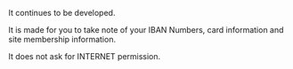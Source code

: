 It continues to be developed.

It is made for you to take note of your IBAN Numbers, card information and site membership information.

It does not ask for INTERNET permission.
